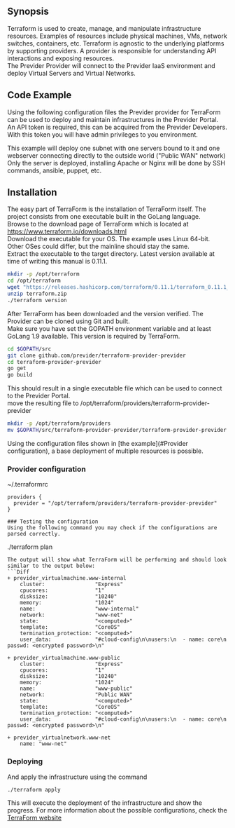 ## Synopsis

Terraform is used to create, manage, and manipulate infrastructure resources. Examples of resources include physical machines, VMs, network switches, containers, etc.
Terraform is agnostic to the underlying platforms by supporting providers. A provider is responsible for understanding API interactions and exposing resources.<br />
The Previder Provider will connect to the Previder IaaS environment and deploy Virtual Servers and Virtual Networks.

## Code Example <a name="example"></a>

Using the following configuration files the Previder provider for TerraForm can be used to deploy and maintain infrastructures in the Previder Portal.
An API token is required, this can be acquired from the Previder Developers. With this token you will have admin privileges to you environment.

This example will deploy one subnet with one servers bound to it and one webserver connecting directly to the outside world ("Public WAN" network)<br />
Only the server is deployed, installing Apache or Nginx will be done by SSH commands, ansible, puppet, etc.

## Installation

The easy part of TerraForm is the installation of TerraForm itself. The project consists from one executable built in the GoLang language.<br />
Browse to the download page of TerraForm which is located at https://www.terraform.io/downloads.html<br />
Download the executable for your OS. The example uses Linux 64-bit. Other OSes could differ, but the mainline should stay the same.<br />
Extract the executable to the target directory. Latest version available at time of writing this manual is 0.11.1.

```bash
mkdir -p /opt/terraform
cd /opt/terraform
wget "https://releases.hashicorp.com/terraform/0.11.1/terraform_0.11.1_linux_amd64.zip" -O terraform.zip
unzip terraform.zip
./terraform version
```

After TerraForm has been downloaded and the version verified. The Provider can be cloned using Git and built.<br />
Make sure you have set the GOPATH environment variable and at least GoLang 1.9 available. This version is required by TerraForm.<br />

```bash
cd $GOPATH/src
git clone github.com/previder/terraform-provider-previder
cd terraform-provider-previder
go get
go build
```

This should result in a single executable file which can be used to connect to the Previder Portal.<br />
move the resulting file to /opt/terraform/providers/terraform-provider-previder

```bash
mkdir -p /opt/terraform/providers
mv $GOPATH/src/terraform-provider-previder/terraform-provider-previder /opt/terraform/providers/terraform-provider-previder
```

Using the configuration files shown in [the example](#Provider configuration), a base deployment of multiple resources is possible.

### Provider configuration
~/.terraformrc
```
providers {
  previder = "/opt/terraform/providers/terraform-provider-previder"
}
```


```
### Testing the configuration
Using the following command you may check if the configurations are parsed correctly.
```
./terraform plan
```
The output will show what TerraForm will be performing and should look similar to the output below:
```Diff
+ previder_virtualmachine.www-internal
    cluster:                "Express"
    cpucores:               "1"
    disksize:               "10240"
    memory:                 "1024"
    name:                   "www-internal"
    network:                "www-net"
    state:                  "<computed>"
    template:               "CoreOS"
    termination_protection: "<computed>"
    user_data:              "#cloud-config\n\nusers:\n  - name: core\n    passwd: <encrypted password>\n"

+ previder_virtualmachine.www-public
    cluster:                "Express"
    cpucores:               "1"
    disksize:               "10240"
    memory:                 "1024"
    name:                   "www-public"
    network:                "Public WAN"
    state:                  "<computed>"
    template:               "CoreOS"
    termination_protection: "<computed>"
    user_data:              "#cloud-config\n\nusers:\n  - name: core\n    passwd: <encrypted password>\n"

+ previder_virtualnetwork.www-net
    name: "www-net"

```

### Deploying
And apply the infrastructure using the command
```
./terraform apply
```
This will execute the deployment of the infrastructure and show the progress. For more information about the possible configurations, check the [TerraForm website](https://www.terraform.io/docs/configuration/syntax.html)

